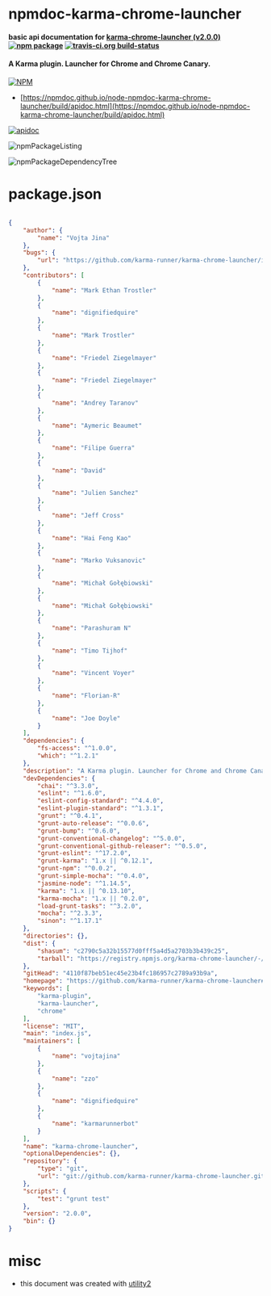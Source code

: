 # npmdoc-karma-chrome-launcher

#### basic api documentation for  [karma-chrome-launcher (v2.0.0)](https://github.com/karma-runner/karma-chrome-launcher#readme)  [![npm package](https://img.shields.io/npm/v/npmdoc-karma-chrome-launcher.svg?style=flat-square)](https://www.npmjs.org/package/npmdoc-karma-chrome-launcher) [![travis-ci.org build-status](https://api.travis-ci.org/npmdoc/node-npmdoc-karma-chrome-launcher.svg)](https://travis-ci.org/npmdoc/node-npmdoc-karma-chrome-launcher)

#### A Karma plugin. Launcher for Chrome and Chrome Canary.

[![NPM](https://nodei.co/npm/karma-chrome-launcher.png?downloads=true&downloadRank=true&stars=true)](https://www.npmjs.com/package/karma-chrome-launcher)

- [https://npmdoc.github.io/node-npmdoc-karma-chrome-launcher/build/apidoc.html](https://npmdoc.github.io/node-npmdoc-karma-chrome-launcher/build/apidoc.html)

[![apidoc](https://npmdoc.github.io/node-npmdoc-karma-chrome-launcher/build/screenCapture.buildCi.browser.%252Ftmp%252Fbuild%252Fapidoc.html.png)](https://npmdoc.github.io/node-npmdoc-karma-chrome-launcher/build/apidoc.html)

![npmPackageListing](https://npmdoc.github.io/node-npmdoc-karma-chrome-launcher/build/screenCapture.npmPackageListing.svg)

![npmPackageDependencyTree](https://npmdoc.github.io/node-npmdoc-karma-chrome-launcher/build/screenCapture.npmPackageDependencyTree.svg)



# package.json

```json

{
    "author": {
        "name": "Vojta Jina"
    },
    "bugs": {
        "url": "https://github.com/karma-runner/karma-chrome-launcher/issues"
    },
    "contributors": [
        {
            "name": "Mark Ethan Trostler"
        },
        {
            "name": "dignifiedquire"
        },
        {
            "name": "Mark Trostler"
        },
        {
            "name": "Friedel Ziegelmayer"
        },
        {
            "name": "Friedel Ziegelmayer"
        },
        {
            "name": "Andrey Taranov"
        },
        {
            "name": "Aymeric Beaumet"
        },
        {
            "name": "Filipe Guerra"
        },
        {
            "name": "David"
        },
        {
            "name": "Julien Sanchez"
        },
        {
            "name": "Jeff Cross"
        },
        {
            "name": "Hai Feng Kao"
        },
        {
            "name": "Marko Vuksanovic"
        },
        {
            "name": "Michał Gołębiowski"
        },
        {
            "name": "Michał Gołębiowski"
        },
        {
            "name": "Parashuram N"
        },
        {
            "name": "Timo Tijhof"
        },
        {
            "name": "Vincent Voyer"
        },
        {
            "name": "Florian-R"
        },
        {
            "name": "Joe Doyle"
        }
    ],
    "dependencies": {
        "fs-access": "^1.0.0",
        "which": "^1.2.1"
    },
    "description": "A Karma plugin. Launcher for Chrome and Chrome Canary.",
    "devDependencies": {
        "chai": "^3.3.0",
        "eslint": "^1.6.0",
        "eslint-config-standard": "^4.4.0",
        "eslint-plugin-standard": "^1.3.1",
        "grunt": "^0.4.1",
        "grunt-auto-release": "^0.0.6",
        "grunt-bump": "^0.6.0",
        "grunt-conventional-changelog": "^5.0.0",
        "grunt-conventional-github-releaser": "^0.5.0",
        "grunt-eslint": "^17.2.0",
        "grunt-karma": "1.x || ^0.12.1",
        "grunt-npm": "^0.0.2",
        "grunt-simple-mocha": "^0.4.0",
        "jasmine-node": "^1.14.5",
        "karma": "1.x || ^0.13.10",
        "karma-mocha": "1.x || ^0.2.0",
        "load-grunt-tasks": "^3.2.0",
        "mocha": "^2.3.3",
        "sinon": "^1.17.1"
    },
    "directories": {},
    "dist": {
        "shasum": "c2790c5a32b15577d0fff5a4d5a2703b3b439c25",
        "tarball": "https://registry.npmjs.org/karma-chrome-launcher/-/karma-chrome-launcher-2.0.0.tgz"
    },
    "gitHead": "4110f87beb51ec45e23b4fc186957c2789a93b9a",
    "homepage": "https://github.com/karma-runner/karma-chrome-launcher#readme",
    "keywords": [
        "karma-plugin",
        "karma-launcher",
        "chrome"
    ],
    "license": "MIT",
    "main": "index.js",
    "maintainers": [
        {
            "name": "vojtajina"
        },
        {
            "name": "zzo"
        },
        {
            "name": "dignifiedquire"
        },
        {
            "name": "karmarunnerbot"
        }
    ],
    "name": "karma-chrome-launcher",
    "optionalDependencies": {},
    "repository": {
        "type": "git",
        "url": "git://github.com/karma-runner/karma-chrome-launcher.git"
    },
    "scripts": {
        "test": "grunt test"
    },
    "version": "2.0.0",
    "bin": {}
}
```



# misc
- this document was created with [utility2](https://github.com/kaizhu256/node-utility2)
